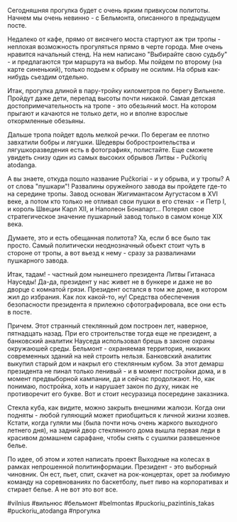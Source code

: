 Сегодняшняя прогулка будет с очень ярким привкусом политоты. Начнем мы очень невинно - с Бельмонта, описанного в предыдущем посте. 

Недалеко от кафе, прямо от висячего моста стартуют аж три тропы - неплохая возможность прогуляться прямо в черте города. Мне очень нравится начальный стенд. На нем написано "Выбирайте свою судьбу"  - и предлагаются три маршрута на выбор. Мы пойдем по второму (на карте синенький), только подьем к обрыву не осилим. На обрыв как-нибудь сьездим отдельно.

Итак, прогулка длиной в пару-тройку километров по берегу Вильнеле. Пройдут даже дети, перепад высоты почти никакой. Самая детская достопримечательность на тропе - это обезьяний мост. На котором прыгают и качаются не только дети, но и вполне взрослые откормленные обезьяны.

Дальше тропа пойдет вдоль мелкой речки. По берегам ее плотно завхатили бобры и лягушки. Шедевры бобростроительства и лягушкоразведения есть в фотографиях, полистайте. Еще сможете увидеть снизу один из самых высоких обрывов Литвы - Pučkorių atodanga. 

А вы знаете, откуда пошло название Pučkoriai - и у обрыва, и у тропы? А от слова "пушкари"! Развалины оружейного завода вы пройдете где-то на середине тропы. Завод основан Жигимантасом Аугустасом в XVI веке, а потом кто только не отливал свои пушки в его стенах - и Петр I, и король Швеции Карл XII, и Наполеон Бонапарт... Потерял свое стратегическое значение пушкарный завод только в самом конце XIX века.

Думаете, это и есть обещанная политота? Ха, если б все было так просто. Самый политически неоднозначный обьект стоит чуть в стороне от тропы, а вот вьезд к нему - сразу за развалинами пушкарного завода. 

Итак, тадам! - частный дом нынешнего президента Литвы Гитанаса Науседы! Да-да, президент у нас живет не в бункере и даже не во дворце с комнатой грязи. Президент остался в том же доме, в котором жил до избрания. Как лох какой-то, ну!  Средства обеспечения безопасности президента я прилежно сфотографировала, все они есть в посте.

Причем. Этот странный стеклянный дом построен лет, наверное, пятнадцать назад. При его строительстве тогда еще не президент, а банковский аналитик Науседа использовал брешь в законе охраны окружаюшей среды. Бельмонт - охраняемая территория, никаких современных зданий на ней строить нельзя. Банковский аналитик выкупил старый дом и накрыл его стеклянным кубом. За этот демарш президента не пинал только ленивый - и в момент постройки дома, и в момент предвыборной кампании, да и сейчас продолжают. Но, как понимаю, постройка, хоть и нарушает закон по духу, никак не противоречит его букве. Вот и стоит несуразица посередине заказника.  

Стекла куба, как видите, можно закрыть внешними жалюзи. Когда они подняты - любой гуляющий может приобщиться к личной жизни хозяев. Кстати, когда гуляли мы (была почти ночь очень жаркого выходного летнего дня), на задний двор стеклянного дома вышла первая леди в красивом домашнем сарафане, чтобы снять с сушилки развешенное белье. 

По идее, об этом и хотел написать проект Выходные на колесах в рамках непрошенной политинформации. Президент - это выборный чиновник. Он ест, пьет, спит, скачет на рок-концертах, орет за любимую команду на соревнованиях по баскетболу, пьет пиво на корпоративах и стирает белье. А не вот это вот все.

#vilnius #вильнюс #бельмонт #belmontas #puckoriu_pazintinis_takas #puckoriu_atodanga #прогулка

